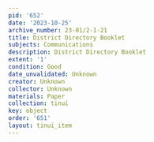 ```yaml
---
pid: '652'
date: '2023-10-25'
archive_number: 23-01/2-1-21
title: District Directory Booklet
subjects: Communications
description: District Directory Booklet
extent: '1'
condition: Good
date_unvalidated: Unknown
creator: Unknown
collector: Unknown
materials: Paper
collection: tinui
key: object
order: '651'
layout: tinui_item
---
```

